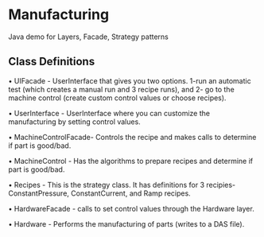 Manufacturing
=============

Java demo for Layers, Facade, Strategy patterns

Class Definitions
-------------------

• UIFacade - UserInterface that gives you two options. 1-run an automatic test (which creates a manual run and 3 recipe runs), and 2- go to the machine control (create custom control values or choose recipes).

• UserInterface - UserInterface where you can customize the manufacturing by setting control values.

• MachineControlFacade- Controls the recipe and makes calls to determine if part is good/bad.

• MachineControl - Has the algorithms to prepare recipes and determine if part is good/bad.

• Recipes - This is the strategy class. It has definitions for 3 recipies- ConstantPressure, ConstantCurrent, and Ramp recipes.

• HardwareFacade - calls to set control values through the Hardware layer.

• Hardware - Performs the manufacturing of parts (writes to a DAS file).
